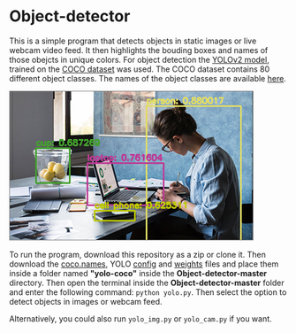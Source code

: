 # Object-detector
This is a simple program that detects objects in static images or live webcam video feed.
It then highlights the bouding boxes and names of those obejcts in unique colors.
For object detection the [YOLOv2 model](https://pjreddie.com/darknet/yolov2/), trained on the [COCO dataset](http://cocodataset.org/) was used.
The COCO dataset contains 80 different object classes. The names of the object classes are available [here](https://github.com/pjreddie/darknet/blob/master/data/coco.names).

![](detection.png)

To run the program, download this repository as a zip or clone it. 
Then download the [coco.names](), YOLO [config]() and [weights]() files and place them inside a folder named **"yolo-coco"** inside the **Object-detector-master** directory.
Then open the terminal inside the **Object-detector-master** folder and enter the following command:
`python yolo.py`. Then select the option to detect objects in images or webcam feed.

Alternatively, you could also run `yolo_img.py` or `yolo_cam.py` if you want.
